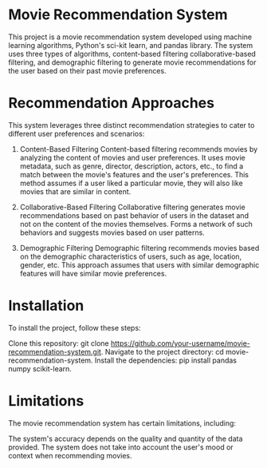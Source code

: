 # Movie Recommendation System 

This project is a movie recommendation system developed using machine learning algorithms, Python's sci-kit learn, and pandas library. The system uses three types of algorithms, content-based filtering collaborative-based filtering, and demographic filtering to generate movie recommendations for the user based on their past movie preferences.

# Recommendation Approaches

This system leverages three distinct recommendation strategies to cater to different user preferences and scenarios:

1. Content-Based Filtering
Content-based filtering recommends movies by analyzing the content of movies and user preferences. It uses movie metadata, such as genre, director, description, actors, etc., to find a match between the movie's features and the user's preferences. This method assumes if a user liked a particular movie, they will also like movies that are similar in content.

2. Collaborative-Based Filtering
Collaborative filtering generates movie recommendations based on past behavior of users in the dataset and not on the content of the movies themselves. Forms a network of such behaviors and suggests movies based on user patterns. 

3. Demographic Filtering
Demographic filtering recommends movies based on the demographic characteristics of users, such as age, location, gender, etc. This approach assumes that users with similar demographic features will have similar movie preferences. 

# Installation

To install the project, follow these steps:

Clone this repository: git clone https://github.com/your-username/movie-recommendation-system.git.
Navigate to the project directory: cd movie-recommendation-system.
Install the dependencies: pip install pandas numpy scikit-learn.


# Limitations

The movie recommendation system has certain limitations, including:

The system's accuracy depends on the quality and quantity of the data provided.
The system does not take into account the user's mood or context when recommending movies.
